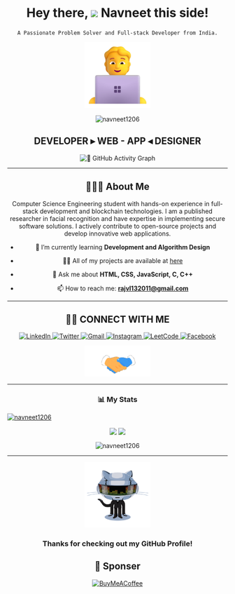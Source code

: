 <div align="center">

<h1 align="center">Hey there, <img src="https://raw.githubusercontent.com/MartinHeinz/MartinHeinz/master/wave.gif" width="40px"> Navneet this side!</h1>

`A Passionate Problem Solver and Full-stack Developer from India.`

<a href="#"><img src="assets/technologist.png" width="150"></a>
<p align="center"> <img src="https://komarev.com/ghpvc/?username=navneet1206&label=Profile%20views&color=0e75b6&style=flat" alt="navneet1206" /> </p>
<p align="center">
	<h2 align="center">DEVELOPER ▸ WEB - APP ◂ DESIGNER</h2>
</p>

![🔄 GitHub Activity Graph](https://github-readme-activity-graph.vercel.app/graph?username=navneet1206&theme=react-dark&hide_border=true&area=true) <hr>

## 🙋🏻‍♂️ **About Me**

Computer Science Engineering student with hands-on experience in full-stack development and blockchain technologies. I am a published researcher in facial recognition and have expertise in implementing secure software solutions. I actively contribute to open-source projects and develop innovative web applications.

- 🌱 I’m currently learning **Development and Algorithm Design**

- 👨‍💻 All of my projects are available at [here](https://navneet-resume.netlify.app/)

- 💬 Ask me about **HTML, CSS, JavaScript, C, C++**

- 📫 How to reach me: **rajvl132011@gmail.com**

</div><hr>

<div align="center">

## 🤝🏻 **CONNECT WITH ME**

<a href="https://www.linkedin.com/in/Navneet1206/">
    <img src="https://img.shields.io/badge/LinkedIn-00384d?style=for-the-badge&logo=linkedin&logoColor=white" title="LinkedIn"  alt="LinkedIn"/>
</a>
<a href="https://twitter.com/navneet1206"> 
    <img src="https://img.shields.io/badge/Twitter-00384d?style=for-the-badge&logo=x&logoColor=white" title="Twitter"  alt="Twitter"/>
</a>
<a href="mailto:rajvl132011@gmail.com"> 
    <img src="https://img.shields.io/badge/Gmail-00384d?style=for-the-badge&logo=gmail&logoColor=white" title="Gmail"  alt="Gmail"/>
</a>
<a href="https://instagram.com/navneet_12_04_"> 
    <img src="https://img.shields.io/badge/Instagram-00384d?style=for-the-badge&logo=instagram&logoColor=white" title="Instagram"  alt="Instagram"/>
</a>
<a href="https://www.leetcode.com/Navneet1206"> 
    <img src="https://img.shields.io/badge/LeetCode-00384d?style=for-the-badge&logo=leetcode&logoColor=white" title="LeetCode"  alt="LeetCode"/>
</a>
<a href="https://fb.com/navneet.12.00"> 
    <img src="https://img.shields.io/badge/Facebook-00384d?style=for-the-badge&logo=facebook&logoColor=white" title="Facebook"  alt="Facebook"/>
</a>

<img src="assets/hi.gif" width="150"><hr>

<h3 align="center">📊 My Stats</h3>
<p align="left"> <a href="https://github.com/ryo-ma/github-profile-trophy"><img src="https://github-profile-trophy.vercel.app/?username=navneet1206&theme=algolia" alt="navneet1206" /></a> </p>
<p align="center">
    <img align="center" src="https://github-readme-stats.vercel.app/api?username=navneet1206&show_icons=true&rank_icon=github&border=true&border_color=ffffff&title_color=00ACC1&amp&icon_color=00ACC1&amp&text_color=FFFFFF&amp&bg_color=001233&count_private=true&include_all_commits=true&show=reviews,discussions_started,discussions_answered,prs_merged,prs_merged_percentage"/>
    <img align="center" height="195px" src="https://github-readme-stats.vercel.app/api/top-langs/?username=navneet1206&show_icons=true&border=true&border_color=ffffff&text_color=FFFFFF&bg_color=001233&title_color=00ACC1&langs_count=15&layout=compact" />
</p>
<p><img align="center" src="https://github-readme-streak-stats.herokuapp.com/?user=navneet1206&border=true&border_color=00ACC1&theme=algolia&disable_animations=true" alt="navneet1206" /></p>
</p>
</div> <hr>

<div align="center">
<a href="#"><img src="assets/githubgif.gif" width="150"></a>

### **Thanks for checking out my GitHub Profile!**  

 ## 💌 Sponser

  [![BuyMeACoffee](https://img.buymeacoffee.com/button-api/?text=Buymeacoffee&emoji=&slug=navneet1206&button_colour=FFDD00&font_colour=000000&font_family=Comic&outline_colour=000000&coffee_colour=ffffff)](https://buymeacoffee.com/rajvl13201e)

</div>
